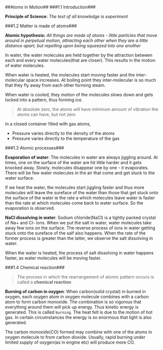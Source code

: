 ##Atoms in Motion##
###1.1 Introduction###

__Principle of Science__: _The test of all knowledge is experiment_

###1.2 Matter is made of atoms###

__Atomic hypothesis:__ _All things are made of atoms - little particles that move around in perpetual motion, attracting each other when they are a little distance apart, but repelling upon being squeezed into one another_

In water, the water molecules are held together by the attraction between each and every water molecules(that are closer). This results in the motion of water molecules. 

When water is heated, the molecules start moving faster and the inter-molecular space increases. At boiling point they inter-molecular is so much that they fly away from each other forming steam.

When water is cooled, they motion of the molecules slows down and gets locked into a pattern, thus forming ice.

>At absolute zero, the atoms will have miminum amount of vibration the atoms can have, but not zero

In a closed container filled with gas atoms,

* Pressure varies directly to the density of the atoms
* Pressure varies directly to the temperature of the gas

###1.3 Atomic processes###

__Evaporation of water__: The molecules in water are always jiggling around. At times, one on the surface of the water are hit little harder and it gets knocked away. Slowly, molecules disappear one by one - it evaporates. There will be few water molecules in the air that come and get stuck to the water surface. 

If we heat the water, the molecules start jiggling faster and thus more molecules will leave the sureface of the water than those that get stuck onto the surface of the water ie the rate a which molecules leave water is faster than the rate at which molecules come back to water surface. So the evaporation is observed.

__NaCl dissolving in water__: Sodium chloride(NaCl) is a tightly packed crystal of Na+ and Cl- ions. When we put the salt in water, water molecules take away few ions on the surface. The reverse process of ions in water getting stuck onto the sureface of the salf also happens. When the rate of the former process is greater than the latter, we observe the salt dissolving in water. 

When the water is heated, the process of salt dissolving in water happens faster, as water molecules will be moving faster.

###1.4 Chemical reaction###

>The process in which the rearrangement of atomic pattern occurs is called a __chemical reaction__

__Burning of carbon in oxygen__: When carbon(solid crystal) in burned in oxygen, each oxygen atom in oxygen molecule combines with a carbon atom to form carbon monoxide. The combination is so vigorous that everything around them will pick up energy. Thus kinetic energy is generated. This is called `burning`. The heat felt is due to the motion of hot gas. In certain circumstances the energy is so enormous that light is also generated.

The carbon monoxide(CO) formed may combine with one of the atoms in oxygen molecule to from carbon dioxide. Usually, rapid burning under limited supply of oxygen(as in engine etc) will produce more CO. 